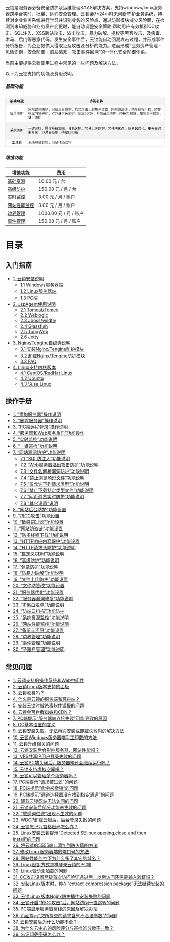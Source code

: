 云锁是服务器必备安全防护及运维管理SAAS解决方案，支持windows/linux服务器跨平台实时、批量、远程安全管理。云锁会7\*24小时无间断守护业务系统，持续对企业业务系统进行学习并识别业务的风险点，通过防御模块减少风险面，在检测到未知威胁和业务资产变更时，能自动调整安全策略,帮助用户有效抵御CC攻击、SQL注入、XSS跨站攻击、溢出攻击、暴力破解、提权等黑客攻击，及病毒、木马、后门等恶意代码。发生安全事件后，云锁能自动回溯攻击过程，并形成事件分析报告，为企业提供入侵取证及攻击源分析的能力。进而形成“业务资产管理 - 风险识别 - 安全防御 - 威胁感知 - 攻击事件回溯”的一体化安全防御体系。

当前主要提供云锁使用过程中常见的一些问题及解决方法。

以下为云锁支持的功能及费用说明。

##### 基础功能
![](/assets/q_03_1.png)
##### 增值功能
|增值功能|费用|
|-|-|
|[基础资源](http://help.yunsuo.com.cn/manual/f01.html)|10.00 元 / 台|
|[高级防护](http://help.yunsuo.com.cn/manual/f16.html)|150.00 元 / 月 / 台|
|[实时监控](http://help.yunsuo.com.cn/manual/f05.html)|3.00 元 / 月 / 账户|
|[网站性能监控](http://help.yunsuo.com.cn/manual/f26.html)|3.00 元 / 月 / 账户|
|[边界管理](http://help.yunsuo.com.cn/manual/f28.html)|1000.00 元 / 月 / 账户|
|[事件管理](http://help.yunsuo.com.cn/manual/f29.html)|150.00 元 / 月 / 账户|

# 目录

## 入门指南
* [1. 云锁安装说明](/guide/inst_README.md)
   * [1.1 Windows服务器端](/guide/Win_inst.md)
   * [1.2 Linux服务器端](/guide/Lin_inst.md)
   * [1.3 PC端](/guide/PC_inst.md)
* [2. JspAgent使用说明](/guide/Jsp_README.md) 
   * [2.1 Tomcat\/Tomee](/guide/Jsp_Tomcat.md)
   * [2.2 Weblogic](/guide/Jsp_Weblogic.md)
   * [2.3 Jboss\/wildfly](/guide/Jsp_Jboss.md)
   * [2.4 Glassfish](/guide/Jsp_Glassfish.md)
   * [2.5 TongWeb](/guide/Jsp_TongWeb.md)
   * [2.6 Jetty](/guide/Jsp_Jetty.md)
* [3. Nginx/Tengine自编译说明](/guide/Nginx_README.md)
   * [3.1 安装Nginx\/Tengine防护模块](/guide/Nginx_inst.md)
   * [3.2 卸载Nginx\/Tengine防护模块](/guide/Nginx_uninst.md)
   * [3.3 FAQ](/guide/Nginx_FAQ.md)
* [4. Linux支持内核版本](/guide/Ker_README.md)
   * [4.1 CentOS\/RedHat Linux](/guide/Ker_CentOS.md)
   * [4.2 Ubuntu](/guide/Ker_Ubuntu.md)
   * [4.3 Suse Linux](/guide/Ker_Suse.md)

## 操作手册
* [1. “添加服务器”操作说明](/faq/f01.md)
* [2. “删除服务器”操作说明](f02.md)
* [3. “PC端远程登录”操作说明](f03.md)
* [4. “服务器和Web服务重启”功能操作](f04.md)
* [5. “实时监控”功能说明](f05.md)
* [6. “一键巡检”功能说明](f06.md)
* [7. “网站漏洞防护”功能说明](f0700.md)
  * [7.1 “SQL防注入”功能说明](f0701.md)
  * [7.2 “Web服务器溢出攻击防护”功能说明](f0702.md)
  * [7.3 “文件名解析漏洞防护”功能说明](f0703.md)
  * [7.4 “禁止浏览畸形文件”功能说明](f0704.md)
  * [7.5 “仅允许下列请求类型”功能说明](f0705.md)
  * [7.6 “禁止下载特定类型文件”功能说明](f0706.md)
  * [7.7 “网页浏览实时防护”功能说明](f0707.md)
  * [7.8 “其它设置”说明](f0708.md)
* [8. “网站后台防护”功能设置](f08.md)
* [9. “抗CC攻击”功能设置](f09.md)
* [10. “敏感词过滤”功能设置](f10.md)
* [11. “网站防盗链”功能设置](f11.md)
* [12. "防多线程下载"功能说明](f12.md)
* [13. “HTTP响应内容保护”功能设置](f13.md)
* [14. "HTTP请求头防护"功能说明](f14.md)
* [15. “自定义CDN”功能说明](f15.md)
* [16. “高级防护”功能说明](f16.md)
* [17. “登录防护”功能说明](f17.md)
* [18. “防暴力破解”功能说明](f18.md)
* [19. “文件上传防护”功能设置](f19.md)
* [20. “文件防篡改”功能设置](f20.md)
* [21. “服务器优化”功能设置](f21.md)
* [22. “服务器漏洞修复”功能说明](f22.md)
* [23. “IP黑白名单”功能说明](f23.md)
* [24. “防端口扫描”功能防护](f24.md)
* [25. “系统资源监控”功能说明](f25.md)
* [26. “网站性能监控”功能说明](f26.md)
* [27. “备份与还原”功能设置](f27.md)
* [28. “边界管理”功能说明](f28.md)
* [29. “事件管理”功能说明](f29.md)
* [30. “子账户管理”功能说明](f30.md)

## 常见问题

* [1. 云锁支持的操作系统和Web中间件](faq/q01.md)
* [2. 云锁Linux版本支持的面板](faq/q02.md)
* [3. 云锁收费吗？](faq/q03.md)
* [4. 什么是云锁的服务端和客户端？](faq/q04.md)
* [5. 安装云锁时被杀毒软件误报的问题](faq/q05.md)
* [6. 云锁会否拦截蜘蛛和CDN？](faq/q06.md)
* [7. PC端提示“服务器端连接失败”可能导致的原因](faq/q07.md)
* [8. CC基本设置的含义](faq/q08.md)
* [9. 云锁安装失败，无法再次安装或卸载失败时的解决方法](faq/q09.md)
* [10. 云锁Windows服务器端手工卸载的方法](faq/q10.md)
* [11. 云锁升级相关的问题](faq/q11.md)
* [12. 云锁安装后会影响服务器、网站性能吗？](faq/q12.md)
* [13. VPS共享IP用户登录失败的问题](faq/q13.md)
* [14. 云锁PC端关闭后，服务器端还会继续运行吗？](faq/q14.md)
* [15. 云锁支持虚拟空间吗？](faq/q15.md)
* [16. 云锁可以管理多个服务器吗？](faq/q16.md)
* [17. PC端提示“请求被过滤”的问题](faq/q17.md)
* [18. PC端提示“命令被撤销”的问题](faq/q18.md)
* [19. PC端提示“通道选择器没有找到指定通道”的问题](faq/q19.md)
* [20. 卸载云锁网站无法访问的问题](faq/q20.md)
* [21. 云锁安装后部分功能未生效的问题](faq/q21.md)
* [22. “敏感词过滤”出现不生效的问题](faq/q22.md)
* [23. WDCP卸载云锁后，后台登录失败的问题](faq/q23.md)
* [24. 云锁忘记九宫格密码怎么办？](faq/q24.md)
* [25. Linux安装云锁提示"Detected SElinux opening,close and then  install"的问题](faq/q25.md)
* [26. 将云锁的5555端口添加到防火墙的方法](faq/q26.md)
* [27. 修改Linux服务器端的端口号的方法](faq/q27.md)
* [28. 网站性能监控下为什么多了其它的域名？](faq/q28.md)
* [29. Linux密钥方式怎样登录云锁的PC端](faq/q29.md)
* [30. Linux驱动未加载的问题](faq/q30.md)
* [31. CC攻击设置高级首次访问验证通过后，以后访问还需要输入验证吗？](faq/q31.md)
* [32.  安装Linux版本时，停在“extract compression package”无法继续安装的问题](faq/q32.md)
* [33. 云锁Linux版本Nginx防护插件安装失败的问题](faq/q33.md)
* [34. 云锁开启“抗CC攻击”后，网站访问一直跳转的问题](faq/q34.md)
* [35. PC端显示服务器离线的原因及解决办法](faq/q35.md)
* [36. 页面提示“您所提交的请求含有不合法参数”的问题](faq/q36.md)
* [37. 云锁安装后为什么功能不全？](faq/q37.md)
* [38. 为什么云中心的风险评分与巡检的分数不一致？](faq/q38.md)
* [39. 忘记卸载密码怎么办？](faq/q39.md)